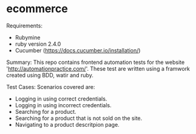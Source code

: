 # ecommerce


Requirements:
- Rubymine
- ruby version 2.4.0
- Cucumber (https://docs.cucumber.io/installation/)

Summary:
This repo contains frontend automation tests for the website 'http://automationpractice.com/'. These test are written using a framwork created using BDD, watir and ruby.

Test Cases:
Scenarios covered are:

- Logging in using correct credentials.
- Logging in using incorrect credentials.
- Searching for a product.
- Searching for a product that is not sold on the site.
- Navigating to a product descritpion page.
